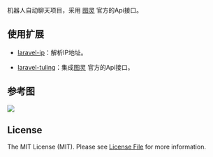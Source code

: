 机器人自动聊天项目，采用 [图灵](http://www.tuling123.com/) 官方的Api接口。

## 使用扩展

   - [laravel-ip](https://github.com/jormin/laravel-ip)：解析IP地址。
   
   - [laravel-tuling](https://github.com/jormin/laravel-tuling)：集成[图灵](http://www.tuling123.com/) 官方的Api接口。

## 参考图

![](https://qiniu.blog.lerzen.com/robot-demo.jpeg)

## License

The MIT License (MIT). Please see [License File](LICENSE.md) for more information.
